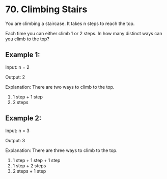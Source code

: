 # 70. Climbing Stairs

You are climbing a staircase. It takes n steps to reach the top.

Each time you can either climb 1 or 2 steps. In how many distinct ways can you climb to the top?

 

## Example 1:
Input: n = 2

Output: 2

Explanation: There are two ways to climb to the top.
1. 1 step + 1 step
2. 2 steps


## Example 2:
Input: n = 3

Output: 3

Explanation: There are three ways to climb to the top.
1. 1 step + 1 step + 1 step
2. 1 step + 2 steps
3. 2 steps + 1 step
